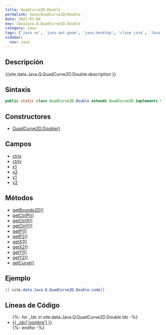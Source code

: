 ```yaml
---
title: QuadCurve2D.Double
permalink: Java/QuadCurve2D/Double
date: 2021-01-04
key: JavaJava.Q.QuadCurve2D.Double
category: java
tags: ['java se', 'java.awt.geom', 'java.desktop', 'clase java', 'Java 1.2']
sidebar: 
  nav: java
---
```


## Descripción
{{site.data.Java.Q.QuadCurve2D.Double.description }}

## Sintaxis
~~~java
public static class QuadCurve2D.Double extends QuadCurve2D implements Serializable
~~~

## Constructores
* [QuadCurve2D.Double()](/Java/QuadCurve2D/Double/QuadCurve2D/Double/)

## Campos
* [ctrlx](/Java/QuadCurve2D/Double/ctrlx)
* [ctrly](/Java/QuadCurve2D/Double/ctrly)
* [x1](/Java/QuadCurve2D/Double/x1)
* [x2](/Java/QuadCurve2D/Double/x2)
* [y1](/Java/QuadCurve2D/Double/y1)
* [y2](/Java/QuadCurve2D/Double/y2)

## Métodos
* [getBounds2D()](/Java/QuadCurve2D/Double/getBounds2D)
* [getCtrlPt()](/Java/QuadCurve2D/Double/getCtrlPt)
* [getCtrlX()](/Java/QuadCurve2D/Double/getCtrlX)
* [getCtrlY()](/Java/QuadCurve2D/Double/getCtrlY)
* [getP1()](/Java/QuadCurve2D/Double/getP1)
* [getP2()](/Java/QuadCurve2D/Double/getP2)
* [getX1()](/Java/QuadCurve2D/Double/getX1)
* [getX2()](/Java/QuadCurve2D/Double/getX2)
* [getY1()](/Java/QuadCurve2D/Double/getY1)
* [getY2()](/Java/QuadCurve2D/Double/getY2)
* [setCurve()](/Java/QuadCurve2D/Double/setCurve)

## Ejemplo
~~~java
{{ site.data.Java.Q.QuadCurve2D.Double.code}}
~~~

## Líneas de Código
<ul>
{%- for _ldc in site.data.Java.Q.QuadCurve2D.Double.ldc -%}
   <li>
       <a href="{{_ldc['url'] }}">{{ _ldc['nombre'] }}</a>
   </li>
{%- endfor -%}
</ul>
